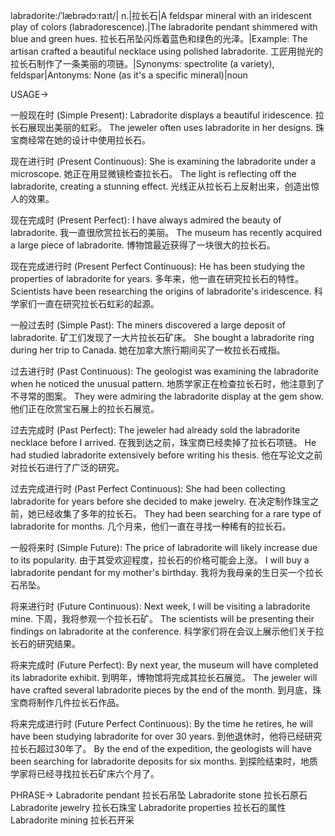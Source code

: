 labradorite:/ˈlæbrədɔːraɪt/| n.|拉长石|A feldspar mineral with an iridescent play of colors (labradorescence).|The labradorite pendant shimmered with blue and green hues. 拉长石吊坠闪烁着蓝色和绿色的光泽。|Example:  The artisan crafted a beautiful necklace using polished labradorite.  工匠用抛光的拉长石制作了一条美丽的项链。|Synonyms:  spectrolite (a variety), feldspar|Antonyms:  None (as it's a specific mineral)|noun

USAGE->

一般现在时 (Simple Present):
Labradorite displays a beautiful iridescence. 拉长石展现出美丽的虹彩。
The jeweler often uses labradorite in her designs.  珠宝商经常在她的设计中使用拉长石。

现在进行时 (Present Continuous):
She is examining the labradorite under a microscope. 她正在用显微镜检查拉长石。
The light is reflecting off the labradorite, creating a stunning effect. 光线正从拉长石上反射出来，创造出惊人的效果。


现在完成时 (Present Perfect):
I have always admired the beauty of labradorite. 我一直很欣赏拉长石的美丽。
The museum has recently acquired a large piece of labradorite.  博物馆最近获得了一块很大的拉长石。

现在完成进行时 (Present Perfect Continuous):
He has been studying the properties of labradorite for years. 多年来，他一直在研究拉长石的特性。
Scientists have been researching the origins of labradorite's iridescence. 科学家们一直在研究拉长石虹彩的起源。

一般过去时 (Simple Past):
The miners discovered a large deposit of labradorite. 矿工们发现了一大片拉长石矿床。
She bought a labradorite ring during her trip to Canada.  她在加拿大旅行期间买了一枚拉长石戒指。

过去进行时 (Past Continuous):
The geologist was examining the labradorite when he noticed the unusual pattern. 地质学家正在检查拉长石时，他注意到了不寻常的图案。
They were admiring the labradorite display at the gem show. 他们正在欣赏宝石展上的拉长石展览。

过去完成时 (Past Perfect):
The jeweler had already sold the labradorite necklace before I arrived.  在我到达之前，珠宝商已经卖掉了拉长石项链。
He had studied labradorite extensively before writing his thesis. 他在写论文之前对拉长石进行了广泛的研究。


过去完成进行时 (Past Perfect Continuous):
She had been collecting labradorite for years before she decided to make jewelry. 在决定制作珠宝之前，她已经收集了多年的拉长石。
They had been searching for a rare type of labradorite for months.  几个月来，他们一直在寻找一种稀有的拉长石。


一般将来时 (Simple Future):
The price of labradorite will likely increase due to its popularity. 由于其受欢迎程度，拉长石的价格可能会上涨。
I will buy a labradorite pendant for my mother's birthday.  我将为我母亲的生日买一个拉长石吊坠。


将来进行时 (Future Continuous):
Next week, I will be visiting a labradorite mine. 下周，我将参观一个拉长石矿。
The scientists will be presenting their findings on labradorite at the conference.  科学家们将在会议上展示他们关于拉长石的研究结果。


将来完成时 (Future Perfect):
By next year, the museum will have completed its labradorite exhibit. 到明年，博物馆将完成其拉长石展览。
The jeweler will have crafted several labradorite pieces by the end of the month. 到月底，珠宝商将制作几件拉长石作品。


将来完成进行时 (Future Perfect Continuous):
By the time he retires, he will have been studying labradorite for over 30 years. 到他退休时，他将已经研究拉长石超过30年了。
By the end of the expedition, the geologists will have been searching for labradorite deposits for six months. 到探险结束时，地质学家将已经寻找拉长石矿床六个月了。



PHRASE->
Labradorite pendant 拉长石吊坠
Labradorite stone 拉长石原石
Labradorite jewelry 拉长石珠宝
Labradorite properties 拉长石的属性
Labradorite mining 拉长石开采
